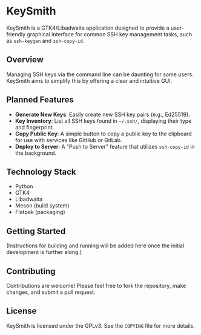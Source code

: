 # KeySmith

KeySmith is a GTK4/Libadwaita application designed to provide a user-friendly graphical interface for common SSH key management tasks, such as `ssh-keygen` and `ssh-copy-id`.

## Overview

Managing SSH keys via the command line can be daunting for some users. KeySmith aims to simplify this by offering a clear and intuitive GUI.

## Planned Features

*   **Generate New Keys**: Easily create new SSH key pairs (e.g., Ed25519).
*   **Key Inventory**: List all SSH keys found in `~/.ssh/`, displaying their type and fingerprint.
*   **Copy Public Key**: A simple button to copy a public key to the clipboard for use with services like GitHub or GitLab.
*   **Deploy to Server**: A "Push to Server" feature that utilizes `ssh-copy-id` in the background.

## Technology Stack

*   Python
*   GTK4
*   Libadwaita
*   Meson (build system)
*   Flatpak (packaging)

## Getting Started

(Instructions for building and running will be added here once the initial development is further along.)

## Contributing

Contributions are welcome! Please feel free to fork the repository, make changes, and submit a pull request.

## License

KeySmith is licensed under the GPLv3. See the `COPYING` file for more details.
